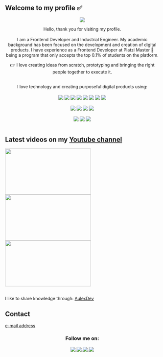 Welcome to my profile ✅
-

<p align="center">
     <img src="https://user-images.githubusercontent.com/56690309/109430971-f5915400-79d1-11eb-80cb-a016dc4630b2.jpg">
</p>
<p align="center">
  Hello, thank you for visiting my profile.<br>
  <br>
  I am a Frontend Developer and Industrial Engineer. My academic background has been focused on the development and creation of digital products. I have experience as a         Frontend Developer at Platzi Master 💚 being a program that only accepts the top 0.1% of students on the platform. 
</p>
<p align="center">
 👉 I love creating ideas from scratch, prototyping and bringing the right people together to execute it.
</p>
<br>
<div align="center"
     <h3>I love technology and creating purposeful digital products using:</h3><br>
     <div><br>
     <img align="center"  src="https://img.shields.io/badge/HTML5-E34F26?style=for-the-badge&logo=html5&logoColor=white"/>
     <img align="center"  src="https://img.shields.io/badge/CSS3-1572B6?style=for-the-badge&logo=css3&logoColor=white"/>
     <img align="center"  src="https://img.shields.io/badge/JavaScript-323330?style=for-the-badge&logo=javascript&logoColor=F7DF1E"/>
     <img align="center" src="https://img.shields.io/badge/MySQL-00000F?style=for-the-badge&logo=mysql&logoColor=white"/>
     <img align="center"  src="https://img.shields.io/badge/React-20232A?style=for-the-badge&logo=react&logoColor=61DAFB"/>
     <img align="center"  src="https://img.shields.io/badge/Jest-C21325?style=for-the-badge&logo=jest&logoColor=white"/>
     <img align="center"  src="https://img.shields.io/badge/Sass-CC6699?style=for-the-badge&logo=sass&logoColor=white"/>
     <img align="center"  src="https://img.shields.io/badge/Google_chrome-4285F4?style=for-the-badge&logo=Google-chrome&logoColor=white"/>
     </div><br>
     <div>
     <img align="center"  src="https://img.shields.io/badge/Firefox_Browser-FF7139?style=for-the-badge&logo=Firefox-Browser&logoColor=white"/>
     <img align="center"  src="https://img.shields.io/badge/Windows-0078D6?style=for-the-badge&logo=windows&logoColor=white"/>
     <img align="center"  src="https://img.shields.io/badge/Visual_Studio_Code-0078D4?style=for-the-badge&logo=visual%20studio%20code&logoColor=white"/>
     <img align="center"  src="https://img.shields.io/badge/Google%20Devtools-25D366?style=for-the-badge&logo=google&logoColor=white"/>
     </div><br>
     <div>
     <img align="center"  src="https://img.shields.io/badge/Figma-F24E1E?style=for-the-badge&logo=figma&logoColor=white"/>
     <img align="center"  src="https://img.shields.io/badge/InVision-FF3366?style=for-the-badge&logo=InVision&logoColor=white"/>
     <img align="center"  src="https://img.shields.io/badge/Canva-%2300C4CC.svg?&style=for-the-badge&logo=Canva&logoColor=white"/>
     </div>
</div><br>

## Latest videos on my <a href="https://www.youtube.com/channel/UCBLtL35DrC7NJijRT6BjZ7w">Youtube channel</a><br>
<div>
<a href="https://www.youtube.com/watch?v=ez7ytschl48&t=0s">
<img display="flex" width="280px" height="150" align="center" src="https://user-images.githubusercontent.com/56690309/123524349-33a43900-d68f-11eb-8afc-32cdf89ee9a0.png">
<a href="https://www.youtube.com/watch?v=y2k8hVDPX20&t=0s">
<img align="center" width="280px" height="150px" src="https://user-images.githubusercontent.com/56690309/123524413-b3320800-d68f-11eb-9a19-fe47d14588b9.png">
</a>
<a href="https://www.youtube.com/watch?v=v-7ulsXvMXw">
<img align="center" width="280px" height="150px" src="https://user-images.githubusercontent.com/56690309/123524462-1ae85300-d690-11eb-84c9-457dc9e7bf5e.png">
</a> 
</div><br>

 I like to share knowledge through: [AulexDev](https://www.facebook.com/AulexDev)<br>
## Contact
 <div>
   <a href="mailto:juanherreraca.95@gmail.com">e-mail address</a>
 </div>
<div align="center">
     <h3>Follow me on:</h3>
     <a href="https://www.linkedin.com/in/juanherreraca/">
     <img align="center"  src="https://img.shields.io/badge/LinkedIn-0077B5?style=for-the-badge&logo=linkedin&logoColor=white">
     </a>
     <a href="https://www.youtube.com/channel/UCBLtL35DrC7NJijRT6BjZ7w">
     <img align="center" src="https://img.shields.io/badge/YouTube-FF0000?style=for-the-badge&logo=youtube&logoColor=white">
     </a>
     <a href="https://www.facebook.com/juan.herreraca.95/">
     <img align="center" src="https://img.shields.io/badge/Facebook-1877F2?style=for-the-badge&logo=facebook&logoColor=white">
     </a>
     <a href="https://platzi.com/p/Juanherreraca/">
     <img align="center" src="https://img.shields.io/badge/Platzi-25D366?style=for-the-badge&logo=platzi&logoColor=white">
     </a>  
</div>
  

<!--
**jshc27/jshc27** is a ✨ _special_ ✨ repository because its `README.md` (this file) appears on your GitHub profile.
-->
